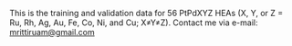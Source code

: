 
This is the training and validation data for 56 PtPdXYZ HEAs (X, Y, or Z = Ru, Rh, Ag, Au, Fe, Co, Ni, and Cu; X≠Y≠Z).
Contact me via e-mail: mrittiruam@gmail.com
